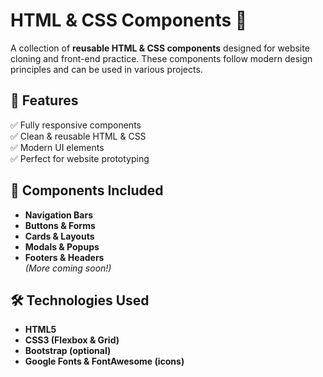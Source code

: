 # HTML & CSS Components 🚀

A collection of **reusable HTML & CSS components** designed for website cloning and front-end practice. These components follow modern design principles and can be used in various projects.

## 🚀 Features
✅ Fully responsive components  
✅ Clean & reusable HTML & CSS  
✅ Modern UI elements  
✅ Perfect for website prototyping  

## 📂 Components Included
- **Navigation Bars**
- **Buttons & Forms**
- **Cards & Layouts**
- **Modals & Popups**
- **Footers & Headers**  
*(More coming soon!)*  

## 🛠️ Technologies Used
- **HTML5**
- **CSS3 (Flexbox & Grid)**
- **Bootstrap (optional)**
- **Google Fonts & FontAwesome (icons)**


